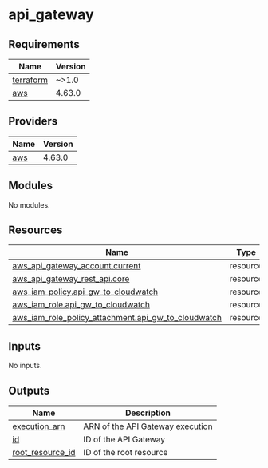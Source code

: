 # api_gateway

<!-- BEGINNING OF PRE-COMMIT-TERRAFORM DOCS HOOK -->
## Requirements

| Name | Version |
|------|---------|
| <a name="requirement_terraform"></a> [terraform](#requirement\_terraform) | ~>1.0 |
| <a name="requirement_aws"></a> [aws](#requirement\_aws) | 4.63.0 |

## Providers

| Name | Version |
|------|---------|
| <a name="provider_aws"></a> [aws](#provider\_aws) | 4.63.0 |

## Modules

No modules.

## Resources

| Name | Type |
|------|------|
| [aws_api_gateway_account.current](https://registry.terraform.io/providers/hashicorp/aws/4.63.0/docs/resources/api_gateway_account) | resource |
| [aws_api_gateway_rest_api.core](https://registry.terraform.io/providers/hashicorp/aws/4.63.0/docs/resources/api_gateway_rest_api) | resource |
| [aws_iam_policy.api_gw_to_cloudwatch](https://registry.terraform.io/providers/hashicorp/aws/4.63.0/docs/resources/iam_policy) | resource |
| [aws_iam_role.api_gw_to_cloudwatch](https://registry.terraform.io/providers/hashicorp/aws/4.63.0/docs/resources/iam_role) | resource |
| [aws_iam_role_policy_attachment.api_gw_to_cloudwatch](https://registry.terraform.io/providers/hashicorp/aws/4.63.0/docs/resources/iam_role_policy_attachment) | resource |

## Inputs

No inputs.

## Outputs

| Name | Description |
|------|-------------|
| <a name="output_execution_arn"></a> [execution\_arn](#output\_execution\_arn) | ARN of the API Gateway execution |
| <a name="output_id"></a> [id](#output\_id) | ID of the API Gateway |
| <a name="output_root_resource_id"></a> [root\_resource\_id](#output\_root\_resource\_id) | ID of the root resource |
<!-- END OF PRE-COMMIT-TERRAFORM DOCS HOOK -->
